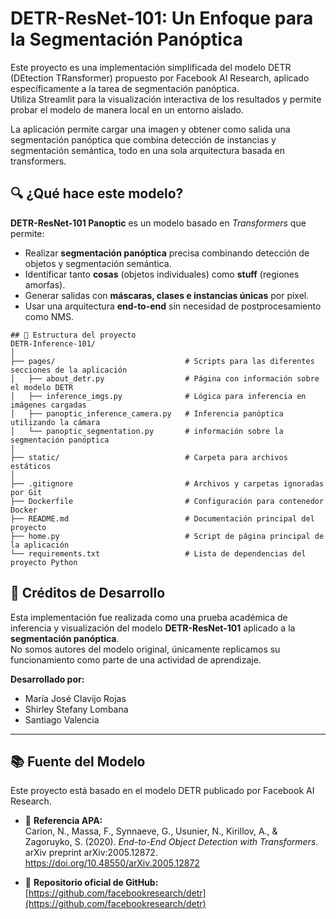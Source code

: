 # DETR-ResNet-101: Un Enfoque para la Segmentación Panóptica
Este proyecto es una implementación simplificada del modelo DETR (DEtection TRansformer) propuesto por Facebook AI Research, aplicado específicamente a la tarea de segmentación panóptica.  
Utiliza Streamlit para la visualización interactiva de los resultados y permite probar el modelo de manera local en un entorno aislado.

La aplicación permite cargar una imagen y obtener como salida una segmentación panóptica que combina detección de instancias y segmentación semántica, todo en una sola arquitectura basada en transformers.


## 🔍 ¿Qué hace este modelo?
**DETR-ResNet-101 Panoptic** es un modelo basado en *Transformers* que permite:

- Realizar **segmentación panóptica** precisa combinando detección de objetos y segmentación semántica.
- Identificar tanto **cosas** (objetos individuales) como **stuff** (regiones amorfas).
- Generar salidas con **máscaras, clases e instancias únicas** por píxel.
- Usar una arquitectura **end-to-end** sin necesidad de postprocesamiento como NMS.

```
## 📁 Estructura del proyecto
DETR-Inference-101/
│
├── pages/                             # Scripts para las diferentes secciones de la aplicación
│   ├── about_detr.py                  # Página con información sobre el modelo DETR
│   ├── inference_imgs.py              # Lógica para inferencia en imágenes cargadas
│   ├── panoptic_inference_camera.py   # Inferencia panóptica utilizando la cámara
│   └── panoptic_segmentation.py       # información sobre la segmentación panóptica
│
├── static/                            # Carpeta para archivos estáticos
│
├── .gitignore                         # Archivos y carpetas ignoradas por Git
├── Dockerfile                         # Configuración para contenedor Docker
├── README.md                          # Documentación principal del proyecto 
├── home.py                            # Script de página principal de la aplicación
└── requirements.txt                   # Lista de dependencias del proyecto Python 
```
## 👥 Créditos de Desarrollo

Esta implementación fue realizada como una prueba académica de inferencia y visualización del modelo **DETR-ResNet-101** aplicado a la **segmentación panóptica**.  
No somos autores del modelo original, únicamente replicamos su funcionamiento como parte de una actividad de aprendizaje.

**Desarrollado por:**

- María José Clavijo Rojas  
- Shirley Stefany Lombana
- Santiago Valencia
---

## 📚 Fuente del Modelo

Este proyecto está basado en el modelo DETR publicado por Facebook AI Research.

- 📄 **Referencia APA:**  
  Carion, N., Massa, F., Synnaeve, G., Usunier, N., Kirillov, A., & Zagoruyko, S. (2020). *End-to-End Object Detection with Transformers*. arXiv preprint arXiv:2005.12872. https://doi.org/10.48550/arXiv.2005.12872

- 🔗 **Repositorio oficial de GitHub:**  
  [https://github.com/facebookresearch/detr](https://github.com/facebookresearch/detr)
